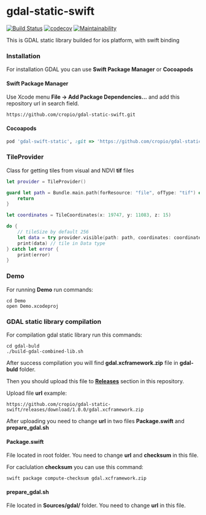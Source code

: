 # gdal-static-swift
[![Build Status](https://travis-ci.com/cropio/gdal-static-swift.svg?token=2x1gjKbRpPVj3abdDxFe&branch=master)](https://travis-ci.com/cropio/gdal-static-swift) [![codecov](https://codecov.io/gh/cropio/gdal-static-swift/branch/master/graph/badge.svg?token=79emLU9lm3)](https://codecov.io/gh/cropio/gdal-static-swift) [![Maintainability](https://api.codeclimate.com/v1/badges/14c3a11bb64cf09f9317/maintainability)](https://codeclimate.com/repos/5ea6c2f7644a6501a300d6bc/maintainability)

This is GDAL static library builded for ios platform, with swift binding

### Installation
For installation GDAL you can use **Swift Package Manager** or **Cocoapods**

#### Swift Package Manager
Use Xcode menu **File -> Add Package Dependencies...** and add this repository url in search field.
```url
https://github.com/cropio/gdal-static-swift.git
```

#### Cocoapods
```ruby
pod 'gdal-swift-static', :git => 'https://github.com/cropio/gdal-static-swift.git'
```

### TileProvider
Class for getting tiles from visual and NDVI **tif** files

```swift
let provider = TileProvider()

guard let path = Bundle.main.path(forResource: "file", ofType: "tif") else {
    return
}

let coordinates = TileCoordinates(x: 19747, y: 11083, z: 15)

do {
    // tileSize by default 256
    let data = try provider.visible(path: path, coordinates: coordinates, tileSize: 256)
    print(data) // tile in Data type
} catch let error {
    print(error)
}
```

### Demo
For running **Demo** run commands:
```shell
cd Demo
open Demo.xcodeproj
```

### GDAL static library compilation
For compilation gdal static library run this commands:

```shell
cd gdal-buld
./build-gdal-combined-lib.sh
```

After success compilation you will find **gdal.xcframework.zip** file in **gdal-buld** folder.

Then you should upload this file to [**Releases**](https://github.com/cropio/gdal-static-swift/releases) section in this repository.

Upload file **url** example:
```
https://github.com/cropio/gdal-static-swift/releases/download/1.0.0/gdal.xcframework.zip
```

After uploading you need to change **url** in two files  **Package.swift** and **prepare_gdal.sh**
  
#### **Package.swift**
File located in root folder. You need to change **url** and **checksum** in this file.

For caclulation **checksum** you can use this command:
```shell
swift package compute-checksum gdal.xcframework.zip
```

#### **prepare_gdal.sh**
File located in **Sources/gdal/** folder. You need to change **url** in this file.
